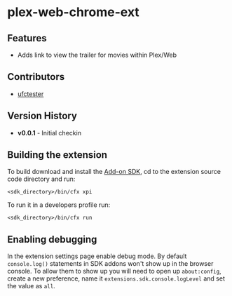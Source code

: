 plex-web-chrome-ext
==============

Features
--------------
- Adds link to view the trailer for movies within Plex/Web

Contributors
--------------
* [ufctester](https://github.com/ufctester)

Version History
--------------
- **v0.0.1** - Initial checkin

Building the extension
--------------
To build download and install the [Add-on SDK](https://developer.mozilla.org/en-US/Add-ons/SDK), cd to the extension source code directory and run:

    <sdk_directory>/bin/cfx xpi

To run it in a developers profile run:

    <sdk_directory>/bin/cfx run

Enabling debugging
--------------
In the extension settings page enable debug mode. By default `console.log()` statements in SDK addons won't show up in the browser console. To allow them to show up you will need to open up `about:config`, create a new preference, name it `extensions.sdk.console.logLevel` and set the value as `all`.
